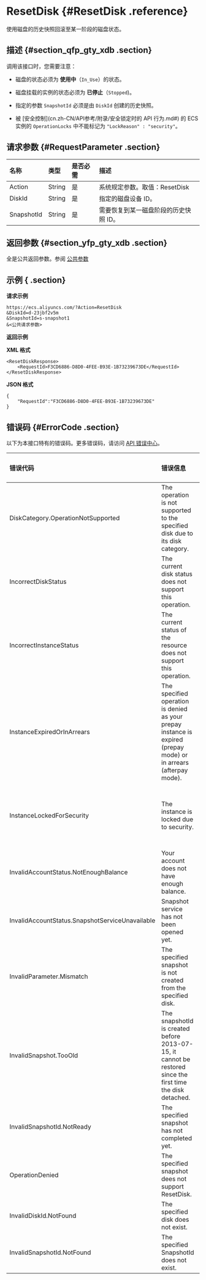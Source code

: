 # ResetDisk {#ResetDisk .reference}

使用磁盘的历史快照回滚至某一阶段的磁盘状态。

## 描述 {#section_qfp_gty_xdb .section}

调用该接口时，您需要注意：

-   磁盘的状态必须为 **使用中**（`In_Use`）的状态。

-   磁盘挂载的实例的状态必须为 **已停止**（`Stopped`\)。

-   指定的参数 `SnapshotId` 必须是由 `DiskId` 创建的历史快照。

-   被 [安全控制](cn.zh-CN/API参考/附录/安全锁定时的 API 行为.md#) 的 ECS 实例的 `OperationLocks` 中不能标记为 `"LockReason" : "security"`。


## 请求参数 {#RequestParameter .section}

|名称|类型|是否必需|描述|
|:-|:-|:---|:-|
|Action|String|是|系统规定参数。取值：ResetDisk|
|DiskId|String|是|指定的磁盘设备 ID。|
|SnapshotId|String|是|需要恢复到某一磁盘阶段的历史快照 ID。|

## 返回参数 {#section_yfp_gty_xdb .section}

全是公共返回参数。参阅 [公共参数](cn.zh-CN/API参考/调用方式/公共参数.md#commonResponseParameters)

## 示例 { .section}

**请求示例** 

```
https://ecs.aliyuncs.com/?Action=ResetDisk
&DiskId=d-23jbf2v5m
&SnapshotId=s-snapshot1
&<公共请求参数>
```

**返回示例** 

**XML 格式**

```
<ResetDiskResponse>
    <RequestId>F3CD6886-D8D0-4FEE-B93E-1B73239673DE</RequestId>
</ResetDiskResponse>
```

 **JSON 格式** 

```
{
    "RequestId":"F3CD6886-D8D0-4FEE-B93E-1B73239673DE"
}
```

## 错误码 {#ErrorCode .section}

以下为本接口特有的错误码。更多错误码，请访问 [API 错误中心](https://error-center.aliyun.com/status/product/Ecs)。

|错误代码|错误信息|HTTP 状态码|说明|
|:---|:---|:-------|:-|
|DiskCategory.OperationNotSupported|The operation is not supported to the specified disk due to its disk category.|400|指定磁盘的磁盘类型不支持该操作。|
|IncorrectDiskStatus|The current disk status does not support this operation.|403|磁盘的状态必须为 **使用中**（`In_Use`）的状态。|
|IncorrectInstanceStatus|The current status of the resource does not support this operation.|403|磁盘挂载的实例的状态必须为 **已停止**（`Stopped`）。|
|InstanceExpiredOrInArrears|The specified operation is denied as your prepay instance is expired \(prepay mode\) or in arrears \(afterpay mode\).|403|您的实例已过期或者已欠费。|
|InstanceLockedForSecurity|The instance is locked due to security.|403|指定的实例被 [安全控制](cn.zh-CN/API参考/附录/安全锁定时的 API 行为.md#)。|
|InvalidAccountStatus.NotEnoughBalance|Your account does not have enough balance.|403|账户余额不足。|
|InvalidAccountStatus.SnapshotServiceUnavailable|Snapshot service has not been opened yet.|403|您暂未开通快照服务，前往 [ECS 控制台](https://ecs.console.aliyun.com/) 开通。|
|InvalidParameter.Mismatch|The specified snapshot is not created from the specified disk.|403|指定的快照不是指定磁盘的历史快照。|
|InvalidSnapshot.TooOld|The snapshotId is created before 2013-07-15, it cannot be restored since the first time the disk detached.|403|指定的快照创建于 2013 年 7 月 15 日（含）之前，不能用于回滚磁盘。|
|InvalidSnapshotId.NotReady|The specified snapshot has not completed yet.|403|指定的快照还在创建中。|
|OperationDenied|The specified snapshot dees not support ResetDisk.|403|指定的快照不能用于回滚。|
|InvalidDiskId.NotFound|The specified disk does not exist.|404|指定的磁盘不存在。|
|InvalidSnapshotId.NotFound|The specified SnapshotId does not exist.|404|指定的快照不存在。|

